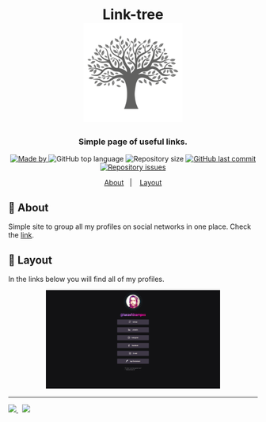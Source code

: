 <h1 align="center">
  Link-tree
  <br />
  <img src="assets/tree.png" alt="Logo" height="200">
</h1>

<h3 align="center">
  Simple page of useful links.
</h3>

<p align="center">
  <a href="https://www.linkedin.com/in/lucasfdcampos/">
    <img alt="Made by" src="https://img.shields.io/badge/made%20by-Lucas%20Campos-%2346788b">
  </a>
  <img alt="GitHub top language" src="https://img.shields.io/github/languages/top/lucasfdcampos/link-tree?color=%2346788b">
  <img alt="Repository size" src="https://img.shields.io/github/repo-size/lucasfdcampos/link-tree?color=%2346788b">
  <a href="https://github.com/lucasfdcampos/ecoleta/commits/master">
    <img alt="GitHub last commit" src="https://img.shields.io/github/last-commit/lucasfdcampos/link-tree?color=%2346788b"></a>
  <a href="https://github.com/lucasfdcampos/link-tree/issues">
    <img alt="Repository issues" src="https://img.shields.io/github/issues/lucasfdcampos/link-tree?color=%2346788b">
  </a>
</p>

<p align="center">
  <a href="#-about">About</a>&nbsp;&nbsp;&nbsp;|&nbsp;&nbsp;&nbsp;
  <a href="#-layout">Layout</a>
</p>

## 🔗 About

Simple site to group all my profiles on social networks in one place. Check the [link](https://lucasfdcampos.github.io/link-tree/).

## 🔖 Layout

In the links below you will find all of my profiles.

<p align="center">
  <img alt="Layout" src="assets/layout.png" style="max-width:70%;" />
</p>

---

<a href="https://github.com/lucasfdcampos">
    <img src="https://img.shields.io/badge/-Lucas%20Campos-000000?style=for-the-badge&logo=GitHub&logoColor=#000000" />
</a>
&nbsp
<a href="https://linkedin.com/in/lucasfdcampos">
  <img src="https://img.shields.io/badge/linkedin-0077B5.svg?style=for-the-badge&logo=linkedin&logoColor=white">
</a>




